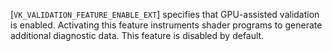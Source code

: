 [`VK_VALIDATION_FEATURE_ENABLE_EXT`] specifies that
GPU-assisted validation is enabled.
Activating this feature instruments shader programs to generate
additional diagnostic data.
This feature is disabled by default.